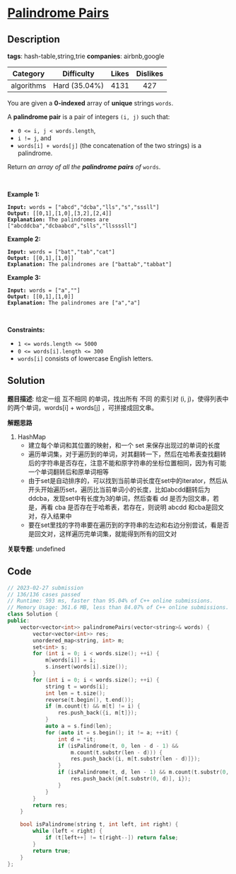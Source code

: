 # [Palindrome Pairs](https://leetcode.com/problems/palindrome-pairs/description/)

## Description

**tags**: hash-table,string,trie
**companies**: airbnb,google

|  Category  |  Difficulty   | Likes | Dislikes |
| :--------: | :-----------: | :---: | :------: |
| algorithms | Hard (35.04%) | 4131  |   427    |

<p>You are given a <strong>0-indexed</strong> array of <strong>unique</strong> strings <code>words</code>.</p>

<p>A <strong>palindrome pair</strong> is a pair of integers <code>(i, j)</code> such that:</p>

<ul>
	<li><code>0 &lt;= i, j &lt; words.length</code>,</li>
	<li><code>i != j</code>, and</li>
	<li><code>words[i] + words[j]</code> (the concatenation of the two strings) is a <span data-keyword="palindrome-string">palindrome</span>.</li>
</ul>

<p>Return <em>an array of all the <strong>palindrome pairs</strong> of </em><code>words</code>.</p>

<p>&nbsp;</p>
<p><strong class="example">Example 1:</strong></p>

<pre><code><strong>Input:</strong> words = [&quot;abcd&quot;,&quot;dcba&quot;,&quot;lls&quot;,&quot;s&quot;,&quot;sssll&quot;]
<strong>Output:</strong> [[0,1],[1,0],[3,2],[2,4]]
<strong>Explanation:</strong> The palindromes are [&quot;abcddcba&quot;,&quot;dcbaabcd&quot;,&quot;slls&quot;,&quot;llssssll&quot;]</code></pre>

<p><strong class="example">Example 2:</strong></p>

<pre><code><strong>Input:</strong> words = [&quot;bat&quot;,&quot;tab&quot;,&quot;cat&quot;]
<strong>Output:</strong> [[0,1],[1,0]]
<strong>Explanation:</strong> The palindromes are [&quot;battab&quot;,&quot;tabbat&quot;]</code></pre>

<p><strong class="example">Example 3:</strong></p>

<pre><code><strong>Input:</strong> words = [&quot;a&quot;,&quot;&quot;]
<strong>Output:</strong> [[0,1],[1,0]]
<strong>Explanation:</strong> The palindromes are [&quot;a&quot;,&quot;a&quot;]</code></pre>

<p>&nbsp;</p>
<p><strong>Constraints:</strong></p>

<ul>
	<li><code>1 &lt;= words.length &lt;= 5000</code></li>
	<li><code>0 &lt;= words[i].length &lt;= 300</code></li>
	<li><code>words[i]</code> consists of lowercase English letters.</li>
</ul>



## Solution

**题目描述**: 给定一组 互不相同 的单词，找出所有 不同 的索引对 (i, j)，使得列表中的两个单词，words[i] + words[j] ，可拼接成回文串。

**解题思路**

1. HashMap
   - 建立每个单词和其位置的映射，和一个 set 来保存出现过的单词的长度
   - 遍历单词集，对于遍历到的单词，对其翻转一下，然后在哈希表查找翻转后的字符串是否存在，注意不能和原字符串的坐标位置相同，因为有可能一个单词翻转后和原单词相等
   - 由于set是自动排序的，可以找到当前单词长度在set中的iterator，然后从开头开始遍历set，遍历比当前单词小的长度，比如abcdd翻转后为ddcba，发现set中有长度为3的单词，然后查看 dd 是否为回文串，若是，再看 cba 是否存在于哈希表，若存在，则说明 abcdd 和cba是回文对，存入结果中
   - 要在set里找的字符串要在遍历到的字符串的左边和右边分别尝试，看是否是回文对，这样遍历完单词集，就能得到所有的回文对

**关联专题**: undefined

## Code

```cpp
// 2023-02-27 submission
// 136/136 cases passed
// Runtime: 593 ms, faster than 95.04% of C++ online submissions.
// Memory Usage: 361.6 MB, less than 84.07% of C++ online submissions.
class Solution {
public:
    vector<vector<int>> palindromePairs(vector<string>& words) {
        vector<vector<int>> res;
        unordered_map<string, int> m;
        set<int> s;
        for (int i = 0; i < words.size(); ++i) {
            m[words[i]] = i;
            s.insert(words[i].size());
        }
        for (int i = 0; i < words.size(); ++i) {
            string t = words[i];
            int len = t.size();
            reverse(t.begin(), t.end());
            if (m.count(t) && m[t] != i) {
                res.push_back({i, m[t]});
            }
            auto a = s.find(len);
            for (auto it = s.begin(); it != a; ++it) {
                int d = *it;
                if (isPalindrome(t, 0, len - d - 1) &&
                    m.count(t.substr(len - d))) {
                    res.push_back({i, m[t.substr(len - d)]});
                }
                if (isPalindrome(t, d, len - 1) && m.count(t.substr(0, d))) {
                    res.push_back({m[t.substr(0, d)], i});
                }
            }
        }
        return res;
    }

    bool isPalindrome(string t, int left, int right) {
        while (left < right) {
            if (t[left++] != t[right--]) return false;
        }
        return true;
    }
};
```
